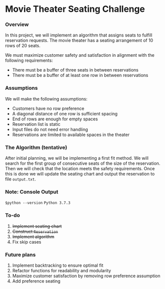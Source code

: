 # Movie Theater Seating Challenge

### Overview
In this project, we will implement an algorithm that assigns seats to fulfill reservation requests. 
The movie theater has a seating arrangement of 10 rows of 20 seats. 

We must maximize customer safety and satisfaction in alignment with the following requirements:
- There must be a buffer of three seats in between reservations 
- There must be a buffer of at least one row in between reservations 

### Assumptions
We will make the following assumptions:
- Customers have no row preference
- A diagonal distance of one row is sufficient spacing
- End of rows are enough for empty spaces 
- Reservation list is static 
- Input files do not need error handling 
- Reservations are limited to available spaces in the theater  

### The Algorithm (tentative)
After initial planning, we will be implementing a first fit method. 
We will search for the first group of consecutive seats of the size of the reservation. 
Then we will check that the location meets the safety requirements. 
Once this is done we will update the seating chart and output the reservation to file `output.txt`. 

### Note: Console Output 
`$python --version`
`Python 3.7.3` 

### To-do
1. ~~Implement seating chart~~
2. ~~Construct `Reservation`~~
3. ~~Implement algorithm~~
4. Fix skip cases 

### Future plans
1. Implement backtracking to ensure optimal fit 
2. Refactor functions for readability and modularity 
3. Maximize customer satisfaction by removing row preference assumption
4. Add preference seating 